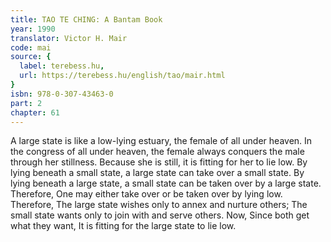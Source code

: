 ```yaml
---
title: TAO TE CHING: A Bantam Book
year: 1990
translator: Victor H. Mair
code: mai
source: {
  label: terebess.hu,
  url: https://terebess.hu/english/tao/mair.html
}
isbn: 978-0-307-43463-0
part: 2
chapter: 61
---
```

A large state is like a low-lying estuary,
the female of all under heaven.
In the congress of all under heaven,
the female always conquers the male through her stillness.
Because she is still, it is fitting for her to lie low.
By lying beneath a small state,
a large state can take over a small state.
By lying beneath a large state,
a small state can be taken over by a large state.
Therefore,
One may either take over or be taken over by lying low.
Therefore,
The large state wishes only to annex and nurture others;
The small state wants only to join with and serve others.
Now,
Since both get what they want,
It is fitting for the large state to lie low.